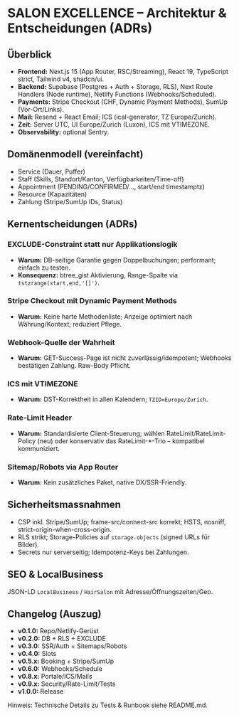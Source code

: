 SALON EXCELLENCE – Architektur & Entscheidungen (ADRs)
===============================================

## Überblick

- **Frontend:** Next.js 15 (App Router, RSC/Streaming), React 19, TypeScript strict, Tailwind v4, shadcn/ui.
- **Backend:** Supabase (Postgres + Auth + Storage, RLS), Next Route Handlers (Node runtime), Netlify Functions (Webhooks/Scheduled).
- **Payments:** Stripe Checkout (CHF, Dynamic Payment Methods), SumUp (Vor-Ort/Links).
- **Mail:** Resend + React Email; ICS (ical-generator, TZ Europe/Zurich).
- **Zeit:** Server UTC, UI Europe/Zurich (Luxon), ICS mit VTIMEZONE.
- **Observability:** optional Sentry.

## Domänenmodell (vereinfacht)

- Service (Dauer, Puffer)
- Staff (Skills, Standort/Kanton, Verfügbarkeiten/Time-off)
- Appointment (PENDING/CONFIRMED/…, start/end timestamptz)
- Resource (Kapazitäten)
- Zahlung (Stripe/SumUp IDs, Status)

## Kernentscheidungen (ADRs)

### EXCLUDE-Constraint statt nur Applikationslogik
- **Warum:** DB-seitige Garantie gegen Doppelbuchungen; performant; einfach zu testen.
- **Konsequenz:** btree_gist Aktivierung, Range-Spalte via `tstzrange(start,end,'[]')`.

### Stripe Checkout mit Dynamic Payment Methods
- **Warum:** Keine harte Methodenliste; Anzeige optimiert nach Währung/Kontext; reduziert Pflege.

### Webhook-Quelle der Wahrheit
- **Warum:** GET-Success-Page ist nicht zuverlässig/idempotent; Webhooks bestätigen Zahlung. Raw-Body Pflicht.

### ICS mit VTIMEZONE
- **Warum:** DST-Korrektheit in allen Kalendern; `TZID=Europe/Zurich`.

### Rate-Limit Header
- **Warum:** Standardisierte Client-Steuerung; wählen RateLimit/RateLimit-Policy (neu) oder konservativ das RateLimit-*-Trio – kompatibel kommuniziert.

### Sitemap/Robots via App Router
- **Warum:** Kein zusätzliches Paket, native DX/SSR-Friendly.

## Sicherheitsmassnahmen

- CSP inkl. Stripe/SumUp; frame-src/connect-src korrekt; HSTS, nosniff, strict-origin-when-cross-origin.
- RLS strikt; Storage-Policies auf `storage.objects` (signed URLs für Bilder).
- Secrets nur serverseitig; Idempotenz-Keys bei Zahlungen.

## SEO & LocalBusiness

JSON-LD `LocalBusiness` / `HairSalon` mit Adresse/Öffnungszeiten/Geo.

## Changelog (Auszug)

- **v0.1.0:** Repo/Netlify-Gerüst
- **v0.2.0:** DB + RLS + EXCLUDE
- **v0.3.0:** SSR/Auth + Sitemaps/Robots
- **v0.4.0:** Slots
- **v0.5.x:** Booking + Stripe/SumUp
- **v0.6.0:** Webhooks/Schedule
- **v0.8.x:** Portale/ICS/Mails
- **v0.9.x:** Security/Rate-Limit/Tests
- **v1.0.0:** Release

Hinweis: Technische Details zu Tests & Runbook siehe README.md.

